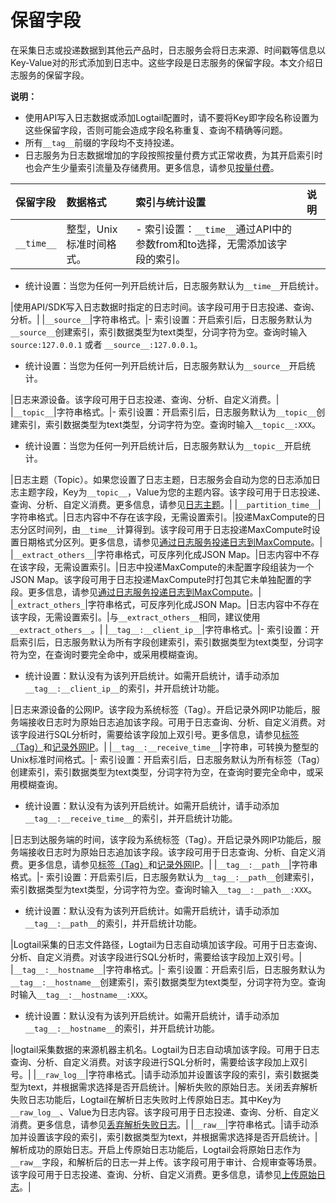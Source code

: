 # 保留字段

在采集日志或投递数据到其他云产品时，日志服务会将日志来源、时间戳等信息以Key-Value对的形式添加到日志中。这些字段是日志服务的保留字段。本文介绍日志服务的保留字段。

**说明：**

-   使用API写入日志数据或添加Logtail配置时，请不要将Key即字段名称设置为这些保留字段，否则可能会造成字段名称重复、查询不精确等问题。
-   所有`__tag__`前缀的字段均不支持投递。
-   日志服务为日志数据增加的字段按照按量付费方式正常收费，为其开启索引时也会产生少量索引流量及存储费用。更多信息，请参见[按量付费](/cn.zh-CN/产品计费/按量付费.md)。

|保留字段|数据格式|索引与统计设置|说明|
|:---|:---|:------|:-|
|`__time__`|整型，Unix标准时间格式。|-   索引设置：`__time__`通过API中的参数from和to选择，无需添加该字段的索引。
-   统计设置：当您为任何一列开启统计后，日志服务默认为`__time__`开启统计。

|使用API/SDK写入日志数据时指定的日志时间。该字段可用于日志投递、查询、分析。|
|`__source__`|字符串格式。|-   索引设置：开启索引后，日志服务默认为`__source__`创建索引，索引数据类型为text类型，分词字符为空。查询时输入`source:127.0.0.1` 或者 `__source__:127.0.0.1`。
-   统计设置：当您为任何一列开启统计后，日志服务默认为`__source__`开启统计。

|日志来源设备。该字段可用于日志投递、查询、分析、自定义消费。|
|`__topic__`|字符串格式。|-   索引设置：开启索引后，日志服务默认为`__topic__`创建索引，索引数据类型为text类型，分词字符为空。查询时输入`__topic__:XXX`。
-   统计设置：当您为任何一列开启统计后，日志服务默认为`__topic__`开启统计。

|日志主题（Topic）。如果您设置了日志主题，日志服务会自动为您的日志添加日志主题字段，Key为`__topic__`，Value为您的主题内容。该字段可用于日志投递、查询、分析、自定义消费。更多信息，请参见[日志主题](/cn.zh-CN/数据采集/Logtail采集/采集文本日志/日志主题.md)。|
|`__partition_time__`|字符串格式。|日志内容中不存在该字段，无需设置索引。|投递MaxCompute的日志分区时间列，由`__time__`计算得到。该字段可用于日志投递MaxCompute时设置日期格式分区列。更多信息，请参见[通过日志服务投递日志到MaxCompute](/cn.zh-CN/消费与投递/数据投递/通过日志服务投递日志到MaxCompute.md)。|
|`__extract_others__`|字符串格式，可反序列化成JSON Map。|日志内容中不存在该字段，无需设置索引。|日志中投递MaxCompute的未配置字段组装为一个JSON Map。该字段可用于日志投递MaxCompute时打包其它未单独配置的字段。更多信息，请参见[通过日志服务投递日志到MaxCompute](/cn.zh-CN/消费与投递/数据投递/通过日志服务投递日志到MaxCompute.md)。|
|`_extract_others_`|字符串格式，可反序列化成JSON Map。|日志内容中不存在该字段，无需设置索引。|与`__extract_others__`相同，建议使用`__extract_others__`。|
|`__tag__:__client_ip__`|字符串格式。|-   索引设置：开启索引后，日志服务默认为所有字段创建索引，索引数据类型为text类型，分词字符为空，在查询时要完全命中，或采用模糊查询。
-   统计设置：默认没有为该列开启统计。如需开启统计，请手动添加`__tag__:__client_ip__`的索引，并开启统计功能。

|日志来源设备的公网IP。该字段为系统标签（Tag）。开启记录外网IP功能后，服务端接收日志时为原始日志追加该字段。可用于日志查询、分析、自定义消费。对该字段进行SQL分析时，需要给该字段加上双引号。更多信息，请参见[标签（Tag）](/cn.zh-CN/产品简介/基本概念/日志（Log）.md)和[记录外网IP](/cn.zh-CN/数据采集/准备工作/管理Logstore.md)。|
|`__tag__:__receive_time__`|字符串，可转换为整型的Unix标准时间格式。|-   索引设置：开启索引后，日志服务默认为所有标签（Tag）创建索引，索引数据类型为text类型，分词字符为空，在查询时要完全命中，或采用模糊查询。
-   统计设置：默认没有为该列开启统计。如需开启统计，请手动添加`__tag__:__receive_time__`的索引，并开启统计功能。

|日志到达服务端的时间，该字段为系统标签（Tag）。开启记录外网IP功能后，服务端接收日志时为原始日志追加该字段。该字段可用于日志查询、分析、自定义消费。更多信息，请参见[标签（Tag）](/cn.zh-CN/产品简介/基本概念/日志（Log）.md)和[记录外网IP](/cn.zh-CN/数据采集/准备工作/管理Logstore.md)。|
|`__tag__:__path__`|字符串格式。|-   索引设置：开启索引后，日志服务默认为`__tag__:__path__`创建索引，索引数据类型为text类型，分词字符为空。查询时输入`__tag__:__path__:XXX`。
-   统计设置：默认没有为该列开启统计。如需开启统计，请手动添加`__tag__:__path__`的索引，并开启统计功能。

|Logtail采集的日志文件路径，Logtail为日志自动填加该字段。可用于日志查询、分析、自定义消费。对该字段进行SQL分析时，需要给该字段加上双引号。|
|`__tag__:__hostname__`|字符串格式。|-   索引设置：开启索引后，日志服务默认为`__tag__:__hostname__`创建索引，索引数据类型为text类型，分词字符为空。查询时输入`__tag__:__hostname__:XXX`。
-   统计设置：默认没有为该列开启统计。如需开启统计，请手动添加`__tag__:__hostname__`的索引，并开启统计功能。

|logtail采集数据的来源机器主机名。Logtail为日志自动填加该字段。可用于日志查询、分析、自定义消费。对该字段进行SQL分析时，需要给该字段加上双引号。|
|`__raw_log__`|字符串格式。|请手动添加并设置该字段的索引，索引数据类型为text，并根据需求选择是否开启统计。|解析失败的原始日志。关闭丢弃解析失败日志功能后，Logtail在解析日志失败时上传原始日志。其中Key为`__raw_log__`、Value为日志内容。该字段可用于日志投递、查询、分析、自定义消费。更多信息，请参见[丢弃解析失败日志](/cn.zh-CN/数据采集/Logtail采集/采集文本日志/概述.md)。|
|`__raw__`|字符串格式。|请手动添加并设置该字段的索引，索引数据类型为text，并根据需求选择是否开启统计。|解析成功的原始日志。开启上传原始日志功能后，Logtail会将原始日志作为`__raw__`字段，和解析后的日志一并上传。该字段可用于审计、合规审查等场景。该字段可用于日志投递、查询、分析、自定义消费。更多信息，请参见[上传原始日志](/cn.zh-CN/数据采集/Logtail采集/采集文本日志/概述.md)。|


